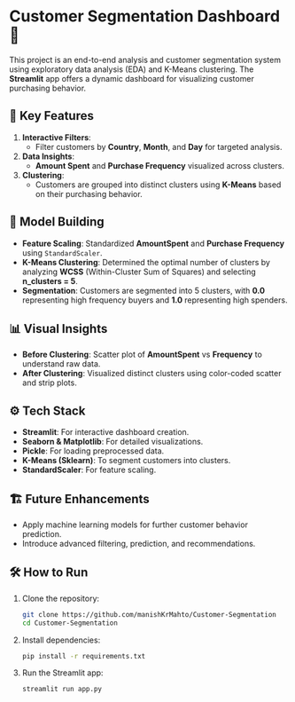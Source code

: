 # Customer Segmentation Dashboard 🚀

This project is an end-to-end analysis and customer segmentation system using exploratory data analysis (EDA) and K-Means clustering. The **Streamlit** app offers a dynamic dashboard for visualizing customer purchasing behavior.

## 🔑 Key Features

1. **Interactive Filters**: 
   - Filter customers by **Country**, **Month**, and **Day** for targeted analysis.
2. **Data Insights**:
   - **Amount Spent** and **Purchase Frequency** visualized across clusters.
3. **Clustering**:
   - Customers are grouped into distinct clusters using **K-Means** based on their purchasing behavior.
   
## 🧠 Model Building

- **Feature Scaling**: Standardized **AmountSpent** and **Purchase Frequency** using `StandardScaler`.
- **K-Means Clustering**: Determined the optimal number of clusters by analyzing **WCSS** (Within-Cluster Sum of Squares) and selecting **n_clusters = 5**.
- **Segmentation**: Customers are segmented into 5 clusters, with **0.0** representing high frequency buyers and **1.0** representing high spenders.

## 📊 Visual Insights

- **Before Clustering**: Scatter plot of **AmountSpent** vs **Frequency** to understand raw data.
- **After Clustering**: Visualized distinct clusters using color-coded scatter and strip plots.


## ⚙️ Tech Stack

- **Streamlit**: For interactive dashboard creation.
- **Seaborn & Matplotlib**: For detailed visualizations.
- **Pickle**: For loading preprocessed data.
- **K-Means (Sklearn)**: To segment customers into clusters.
- **StandardScaler**: For feature scaling.

## 🏗️ Future Enhancements

- Apply machine learning models for further customer behavior prediction.
- Introduce advanced filtering, prediction, and recommendations.

## 🛠️ How to Run

1. Clone the repository:
   ```bash
   git clone https://github.com/manishKrMahto/Customer-Segmentation
   cd Customer-Segmentation
   ```
2. Install dependencies:
   ```bash
   pip install -r requirements.txt
   ```
3. Run the Streamlit app:
   ```bash
   streamlit run app.py
   ```